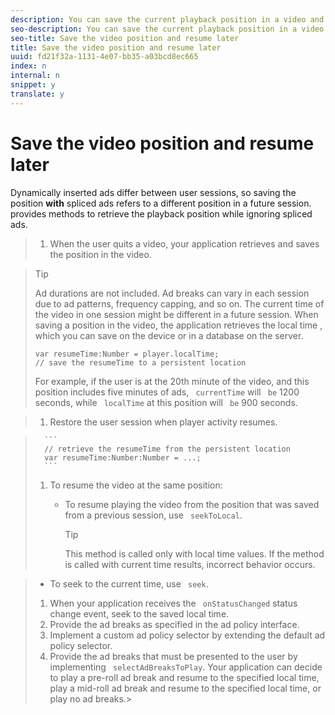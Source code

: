 ```yaml
---
description: You can save the current playback position in a video and resume playing at the same position in a future session.
seo-description: You can save the current playback position in a video and resume playing at the same position in a future session.
seo-title: Save the video position and resume later
title: Save the video position and resume later
uuid: fd21f32a-1131-4e07-bb35-a03bcd8ec665
index: n
internal: n
snippet: y
translate: y
---
```


# Save the video position and resume later

Dynamically inserted ads differ between user sessions, so saving the position **with** spliced ads refers to a different position in a future session.  <!-- PH element: phrases/primetime-sdk-name --> provides methods to retrieve the playback position while ignoring spliced ads.

>1. When the user quits a video, your application retrieves and saves the position in the video.

>   >[!TIP]
>   >
>   >Ad durations are not included.
>   Ad breaks can vary in each session due to ad patterns, frequency capping, and so on. The current time of the video in one session might be different in a future session. When saving a position in the video, the application retrieves the local time , which you can save on the device or in a database on the server. 
>
>   ```
>   var resumeTime:Number = player.localTime; 
>   // save the resumeTime to a persistent location
>   ```
>   For example, if the user is at the 20th minute of the video, and this position includes five minutes of ads, ` currentTime` will ` be` 1200 seconds, while ` localTime` at this position will ` be` 900 seconds. 
>

>1. Restore the user session when player activity resumes.
>

>    
>       ```
>       // retrieve the resumeTime from the persistent location 
>       var resumeTime:Number:Number = ...;
>       ```
>1. To resume the video at the same position:
>    
>    * To resume playing the video from the position that was saved from a previous session, use ` seekToLocal`. 
>      >[!TIP]
>      >
>      >This method is called only with local time values. If the method is called with current time results, incorrect behavior occurs.

>    * To seek to the current time, use ` seek`.
>    
>1. When your application receives the ` onStatusChanged` status change event, seek to the saved local time.
>1. Provide the ad breaks as specified in the ad policy interface.
>1. Implement a custom ad policy selector by extending the default ad policy selector.
>1. Provide the ad breaks that must be presented to the user by implementing ` selectAdBreaksToPlay`.
>   Your application can decide to play a pre-roll ad break and resume to the specified local time, play a mid-roll ad break and resume to the specified local time, or play no ad breaks.>
